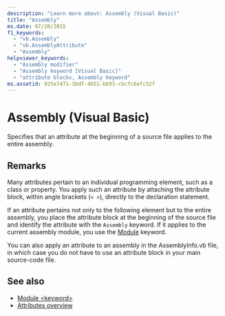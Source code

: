 ```yaml
---
description: "Learn more about: Assembly (Visual Basic)"
title: "Assembly"
ms.date: 07/20/2015
f1_keywords: 
  - "vb.Assembly"
  - "vb.AssemblyAttribute"
  - "Assembly"
helpviewer_keywords: 
  - "Assembly modifier"
  - "Assembly keyword [Visual Basic]"
  - "attribute blocks, Assembly keyword"
ms.assetid: 925e7471-3bdf-4b51-bb93-cbcfc6efc52f
---
```

# Assembly (Visual Basic)

Specifies that an attribute at the beginning of a source file applies to the entire assembly.  
  
## Remarks  

 Many attributes pertain to an individual programming element, such as a class or property. You apply such an attribute by attaching the attribute block, within angle brackets (`< >`), directly to the declaration statement.  
  
 If an attribute pertains not only to the following element but to the entire assembly, you place the attribute block at the beginning of the source file and identify the attribute with the `Assembly` keyword. If it applies to the current assembly module, you use the [Module](module-keyword.md) keyword.  
  
 You can also apply an attribute to an assembly in the AssemblyInfo.vb file, in which case you do not have to use an attribute block in your main source-code file.  
  
## See also

- [Module \<keyword>](module-keyword.md)
- [Attributes overview](../../programming-guide/concepts/attributes/index.md)
